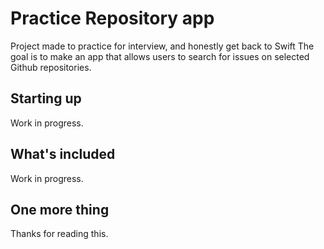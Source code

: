 
# Practice Repository app

Project made to practice for interview, and honestly get back to Swift
The goal is to make an app that allows users to search for issues on selected Github repositories.

## Starting up
Work in progress.

## What's included
Work in progress.

## One more thing
Thanks for reading this.
